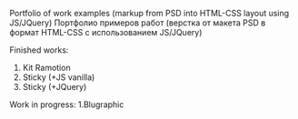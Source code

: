 Portfolio of work examples (markup from PSD into HTML-CSS layout using JS/JQuery)
Портфолио примеров работ (верстка от макета PSD в формат HTML-CSS с использованием JS/JQuery)

Finished works:
1. Kit Ramotion
2. Sticky (+JS vanilla)
3. Sticky (+JQuery)

Work in progress:
1.Blugraphic
